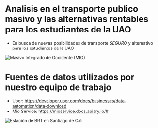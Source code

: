 # Analisis en el transporte publico masivo y las alternativas  rentables para los estudiantes de la UAO
- En busca de nuevas posibilidades de transporte *SEGURO* y alternativo para los estudiantes de la UAO

![Masivo Integrado de Occidente (MIO)](https://www.uao.edu.co/wp-content/uploads/2020/09/internacionalizacion-en-la-uao.jpg)

# Fuentes de datos utilizados por nuestro equipo de trabajo 
- Uber: https://developer.uber.com/docs/businesses/data-automation/data-download
- Mio Service: https://mioservice.docs.apiary.io/#

![Estación de BRT en Santiago de Cali](https://upload.wikimedia.org/wikipedia/commons/a/a0/BRT%2C_santiago_de_Cali_station.jpg)

